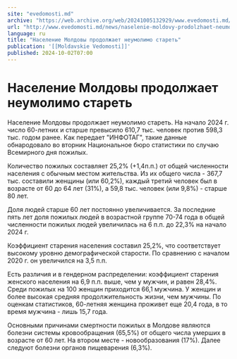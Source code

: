 ```yaml
---
site: "evedomosti.md"
archive: "https://web.archive.org/web/20241005132929/www.evedomosti.md/news/naselenie-moldovy-prodolzhaet-neumolimo-staret"
url: "http://www.evedomosti.md/news/naselenie-moldovy-prodolzhaet-neumolimo-staret"
language: ru
title: "Население Молдовы продолжает неумолимо стареть"
publication: '[[Moldavskie Vedomosti]]'
published: 2024-10-02T07:00
---
```


# Население Молдовы продолжает неумолимо стареть

Население Молдовы продолжает неумолимо стареть. На начало 2024 г. число 60-летних и старше превысило 610,7 тыс. человек против 598,3 тыс. годом ранее. Как передает "ИНФОТАГ", такие данные обнародовало во вторник Национальное бюро статистики по случаю Всемирного дня пожилых.

Количество пожилых составляет 25,2% (+1,4п.п.) от общей численности населения с обычным местом жительства. Из их общего числа - 367,7 тыс. составили женщины (или 60,2%), каждый третий человек был в возрасте от 60 до 64 лет (31%), а 59,8 тыс. человек (или 9,8%) - старше 80 лет.

Доля людей старше 60 лет постоянно увеличивается. За последние пять лет доля пожилых людей в возрастной группе 70-74 года в общей численности пожилых людей увеличилась на 6 п.п. до 22,3% на начало 2024 г.

Коэффициент старения населения составил 25,2%, что соответствует высокому уровню демографической старости. По сравнению с началом 2020 г. он увеличился на 3,5 п.п.

Есть различия и в гендерном распределении: коэффициент старения женского населения на 6,9 п.п. выше, чем у мужчин, и равен 28,4%. Среди пожилых на 100 женщин приходится 66,1 мужчина. У женщин и более высокая средняя продолжительность жизни, чем мужчины. По оценкам статистиков, 60-летняя женщина проживет еще 20,4 года, в то время мужчина - лишь 15,7 года.

Основными причинами смертности пожилых в Молдове являются болезни системы кровообращения (65,5%) от общего числа умерших в возрасте от 60 лет. На втором месте - новообразования (17%). Далее следуют болезни органов пищеварения (6,3%).